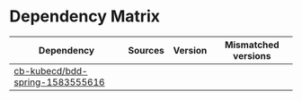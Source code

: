 # Dependency Matrix

Dependency | Sources | Version | Mismatched versions
---------- | ------- | ------- | -------------------
[cb-kubecd/bdd-spring-1583555616](https://github.com/cb-kubecd/bdd-spring-1583555616.git) |  | []() | 
